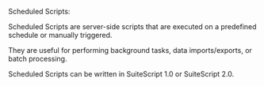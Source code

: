 Scheduled Scripts:

Scheduled Scripts are server-side scripts that are executed on a predefined schedule or manually triggered.

They are useful for performing background tasks, data imports/exports, or batch processing.

Scheduled Scripts can be written in SuiteScript 1.0 or SuiteScript 2.0.
